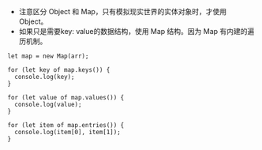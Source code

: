 - 注意区分 Object 和 Map，只有模拟现实世界的实体对象时，才使用 Object。
- 如果只是需要key: value的数据结构，使用 Map 结构。因为 Map 有内建的遍历机制。
```
let map = new Map(arr);

for (let key of map.keys()) {
  console.log(key);
}

for (let value of map.values()) {
  console.log(value);
}

for (let item of map.entries()) {
  console.log(item[0], item[1]);
}
```

